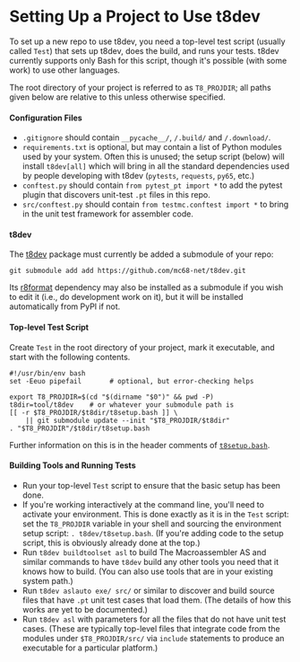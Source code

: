 Setting Up a Project to Use t8dev
=================================

To set up a new repo to use t8dev, you need a top-level test script
(usually called `Test`) that sets up t8dev, does the build, and runs your
tests. t8dev currently supports only Bash for this script, though it's
possible (with some work) to use other languages.

The root directory of your project is referred to as `T8_PROJDIR`; all
paths given below are relative to this unless otherwise specified.

#### Configuration Files

- `.gitignore` should contain `__pycache__/`, `/.build/` and `/.download/`.
- `requirements.txt` is optional, but may contain a list of Python modules
  used by your system. Often this is unused; the setup script (below) will
  install `t8dev[all]` which will bring in all the standard dependencies
  used by people developing with t8dev (`pytests`, `requests`, `py65`, etc.)
- `conftest.py` should contain `from pytest_pt import *` to add the pytest
  plugin that discovers unit-test `.pt` files in this repo.
- `src/conftest.py` should contain `from testmc.conftest import *` to bring
  in the unit test framework for assembler code.

#### t8dev

The [t8dev] package must currently be added a submodule of your repo:

    git submodule add add https://github.com/mc68-net/t8dev.git

Its [r8format] dependency may also be installed as a submodule if you
wish to edit it (i.e., do development work on it), but it will be
installed automatically from PyPI if not.

#### Top-level Test Script

Create `Test` in the root directory of your project, mark it executable,
and start with the following contents.

    #!/usr/bin/env bash
    set -Eeuo pipefail       # optional, but error-checking helps

    export T8_PROJDIR=$(cd "$(dirname "$0")" && pwd -P)
    t8dir=tool/t8dev    # or whatever your submodule path is
    [[ -r $T8_PROJDIR/$t8dir/t8setup.bash ]] \
        || git submodule update --init "$T8_PROJDIR/$t8dir"
    . "$T8_PROJDIR"/$t8dir/t8setup.bash

Further information on this is in the header comments of
[`t8setup.bash`](../t8setup.bash).

#### Building Tools and Running Tests

- Run your top-level `Test` script to ensure that the basic setup has been
  done.
- If you're working interactively at the command line, you'll need to
  activate your environment. This is done exactly as it is in the `Test`
  script: set the `T8_PROJDIR` variable in your shell and sourcing the
  environment setup script: `. t8dev/t8setup.bash`. (If you're adding
  code to the setup script, this is obviously already done at the top.)
- Run `t8dev buildtoolset asl` to build The Macroassembler AS and similar
  commands to have `t8dev` build any other tools you need that it knows how
  to build. (You can also use tools that are in your existing system path.)
- Run `t8dev aslauto exe/ src/` or similar to discover and build source
  files that have `.pt` unit test cases that load them. (The details of how
  this works are yet to be documented.)
- Run `t8dev asl` with parameters for all the files that do not have unit
  test cases. (These are typically top-level files that integrate code from
  the modules under `$T8_PROJDIR/src/` via `include` statements to produce
  an executable for a particular platform.)



<!---------------------------------------------------------------------------->
[r8format]: https://github.com/mc68-net/r8format
[t8dev]: https://github.com/mc68-net/t8dev
